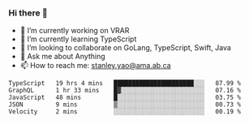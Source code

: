 ### Hi there 👋

- 🔭 I’m currently working on VRAR
- 🌱 I’m currently learning TypeScript
- 👯 I’m looking to collaborate on GoLang, TypeScript, Swift, Java
- 💬 Ask me about Anything
- 📫 How to reach me: stanley.yao@ama.ab.ca


<!--START_SECTION:waka-->
```text
TypeScript   19 hrs 4 mins   ██████████████████████░░░   87.99 % 
GraphQL      1 hr 33 mins    █▓░░░░░░░░░░░░░░░░░░░░░░░   07.16 % 
JavaScript   48 mins         █░░░░░░░░░░░░░░░░░░░░░░░░   03.75 % 
JSON         9 mins          ▒░░░░░░░░░░░░░░░░░░░░░░░░   00.73 % 
Velocity     2 mins          ░░░░░░░░░░░░░░░░░░░░░░░░░   00.19 % 
```
<!--END_SECTION:waka-->
